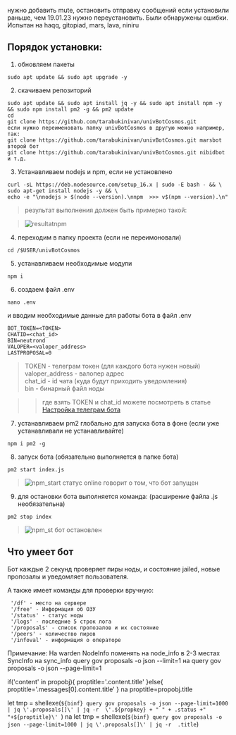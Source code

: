 нужно добавить mute, остановить отправку сообщений
если установили раньше, чем 19.01.23 нужно переустановить. Были обнаружены ошибки.
Испытан на haqq, gitopiad, mars, lava, niniru
## Порядок установки:

1. обновляем пакеты
```
sudo apt update && sudo apt upgrade -y
```
2. скачиваем репозиторий
```
sudo apt update && sudo apt install jq -y && sudo apt install npm -y && sudo npm install pm2 -g && pm2 update
cd
git clone https://github.com/tarabukinivan/univBotCosmos.git
если нужно переименовать папку univBotCosmos в другую можно например, так:
git clone https://github.com/tarabukinivan/univBotCosmos.git marsbot
второй бот
git clone https://github.com/tarabukinivan/univBotCosmos.git nibidbot
и т.д.
```
3. Устанавливаем nodejs и npm, если не установлено
```
curl -sL https://deb.nodesource.com/setup_16.x | sudo -E bash - && \
sudo apt-get install nodejs -y && \
echo -e "\nnodejs > $(node --version).\nnpm  >>> v$(npm --version).\n"
```
> результат выполнения должен быть примерно такой:

> ![resultatnpm](https://user-images.githubusercontent.com/56988566/195841827-4764e964-0a8a-4ebd-b867-1cd641280008.png)

4. переходим в папку проекта (если не переимоновали)
```
cd /$USER/univBotCosmos
```
5. устанавливаем необходимые модули
```
npm i
```
6. создаем файл .env 
```
nano .env
```
и вводим необходимые данные для работы бота в файл .env
```
BOT_TOKEN=<TOKEN>
CHATID=<chat_id>
BIN=neutrond
VALOPER=<valoper_address>
LASTPROPOSAL=0
```
> TOKEN - телеграм токен (для каждого бота нужен новый)<br>
> valoper_address - валопер адрес <br>
> chat_id - id чата (куда будут приходить уведомления)<br>
> bin - бинарный файл ноды

>> где взять TOKEN и chat_id можете посмотреть в статье [Настройка телеграм бота](https://tarabukinivan.medium.com/%D1%81%D0%BE%D0%B7%D0%B4%D0%B0%D1%82%D1%8C-%D1%82%D0%BE%D0%BA%D0%B5%D0%BD-%D0%B4%D0%BB%D1%8F-%D1%82%D0%B5%D0%BB%D0%B5%D0%B3%D1%80%D0%B0%D0%BC-%D0%B1%D0%BE%D1%82%D0%B0-%D1%83%D0%B7%D0%BD%D0%B0%D1%82%D1%8C-id-chat-eddb844c6126)
7. устанавливаем pm2 глобально для запуска бота в фоне (если уже устанавливали не устанавливайте)
```
npm i pm2 -g
```
8. запуск бота (обязательно выполняется в папке бота)
```
pm2 start index.js
```
> ![npm_start](https://user-images.githubusercontent.com/56988566/195844549-5aaae4d7-af1a-44d2-acb0-eaeb207d14a6.png)
> статус online говорит о том, что бот запущен
9. для остановки бота выполняется команда: (расширение файла .js необязательна)
```
pm2 stop index
```
> ![npm_st](https://user-images.githubusercontent.com/56988566/195845413-1b9281d9-df54-4e59-9a0e-0a2a9a85c914.png)
> бот остановлен

## Что умеет бот

Бот каждые 2 секунд проверяет пиры ноды, и состояние jailed, новые пропозалы и уведомляет пользователя. <br>

А также имеет команды для проверки вручную:
```
 '/df' - место на сервере
 '/free' - Информация об ОЗУ
 '/status' - статус ноды
 '/logs' - последние 5 строк лога
 '/proposals' - список пропозалов и их состояние
 '/peers' - количество пиров
 '/infoval' - информация о операторе
```
Примечание:
На warden NodeInfo поменять на node_info в 2-3 местах
SyncInfo на sync_info
query gov proposals -o json --limit=1 на query gov proposals -o json --page-limit=1

if('content' in propobj){
    proptitle='.content.title'
  }else{
    proptitle='.messages[0].content.title'
  } na proptitle=propobj.title


 let tmp = shellexe(`${binf} query gov proposals -o json --page-limit=1000 | jq \'.proposals[]\' | jq -r  \'.${propkey} + " " + .status +"   "+${proptitle}\' `)
 na
 let tmp = shellexe(`${binf} query gov proposals -o json --page-limit=1000 | jq \'.proposals[]\' | jq -r  .title`)
  
